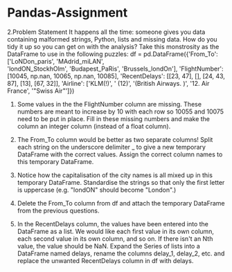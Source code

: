 # Pandas-Assignment
 2.Problem Statement 
It happens all the time: someone gives you data containing malformed strings,  Python, lists and missing data. How do you tidy it up so you can get on with the  analysis? 
Take this monstrosity as the DataFrame to use in the following puzzles: 
df = pd.DataFrame({'From_To': ['LoNDon_paris', 'MAdrid_miLAN',  
'londON_StockhOlm', 
'Budapest_PaRis', 'Brussels_londOn'], 
'FlightNumber': [10045, np.nan, 10065, np.nan, 10085], 
'RecentDelays': [[23, 47], [], [24, 43, 87], [13], [67, 32]], 
'Airline': ['KLM(!)', '<Air France> (12)', '(British Airways. )', 
'12. Air France', '"Swiss Air"']}) 
  
1. Some values in the the FlightNumber column are missing. These numbers are  meant to increase by 10 with each row so 10055 and 10075 need to be put in  place. Fill in these missing numbers and make the column an integer column  (instead of a float column). 


2. The From_To column would be better as two separate columns! Split each  string on the underscore delimiter _ to give a new temporary DataFrame with  the correct values. Assign the correct column names to this temporary  DataFrame. 

3. Notice how the capitalisation of the city names is all mixed up in this  temporary DataFrame. Standardise the strings so that only the first letter is  uppercase (e.g. "londON" should become "London".) 

4. Delete the From_To column from df and attach the temporary DataFrame  from the previous questions. 

5. In the RecentDelays column, the values have been entered into the  DataFrame as a list. We would like each first value in its own column, each 
second value in its own column, and so on. If there isn't an Nth value, the value  should be NaN. 
Expand the Series of lists into a DataFrame named delays, rename the columns  delay_1, delay_2, etc. and replace the unwanted RecentDelays column in df  with delays. 

